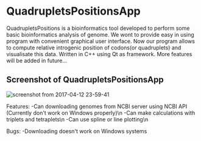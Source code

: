 # QuadrupletsPositionsApp
QuadrupletsPositions is a bioinformatics tool developed to perform some basic bioinformatics analysis of genome. We wont to provide easy in using program with convenient graphical user interface. 
Now our program allows to compute relative introgenic position of codons(or quadruplets) and visualisate this data.
Written in C++ using Qt as framework.
More features will be added in future...

## Screenshot of QuadrupletsPositionsApp
![screenshot from 2017-04-12 23-59-41](https://cloud.githubusercontent.com/assets/26273274/24979483/f2954e9e-1fdc-11e7-9b04-7a2675d2397d.png)


Features:
  -Can downloading genomes from NCBI server using NCBI API (Currently don't work on Windows properly)\n
  -Can make calculations with triplets and tetraplets\n
  -Can use spline or line plotting\n

Bugs:
  -Downloading doesn't work on Windows systems
